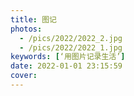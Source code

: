 ```yaml
---
title: 图记
photos:
  - /pics/2022/2022_2.jpg
  - /pics/2022/2022_1.jpg
keywords: [‘用图片记录生活’]
date: 2022-01-01 23:15:59
cover:
---
```

